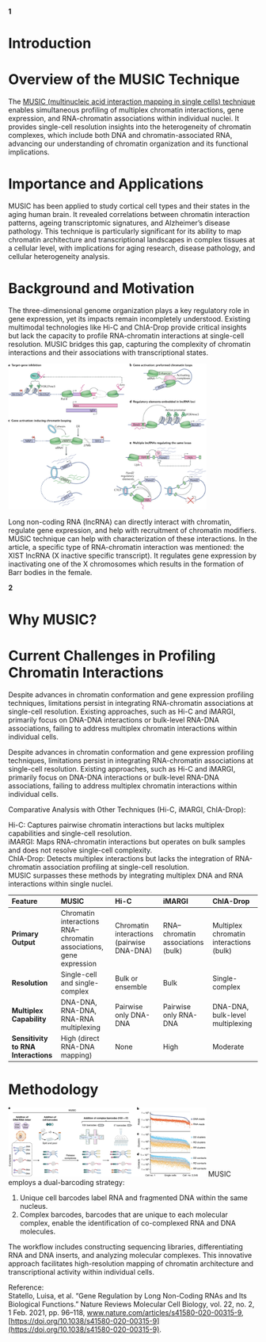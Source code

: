 **1**

# Introduction

# Overview of the MUSIC Technique

The [MUSIC (multinucleic acid interaction mapping in single cells) technique](https://www.nature.com/articles/s41586-024-07239-w) enables simultaneous profiling of multiplex chromatin interactions, gene expression, and RNA-chromatin associations within individual nuclei. It provides single-cell resolution insights into the heterogeneity of chromatin complexes, which include both DNA and chromatin-associated RNA, advancing our understanding of chromatin organization and its functional implications.

# Importance and Applications

MUSIC has been applied to study cortical cell types and their states in the aging human brain. It revealed correlations between chromatin interaction patterns, ageing transcriptomic signatures, and Alzheimer’s disease pathology. This technique is particularly significant for its ability to map chromatin architecture and transcriptional landscapes in complex tissues at a cellular level, with implications for aging research, disease pathology, and cellular heterogeneity analysis.

# Background and Motivation

The three-dimensional genome organization plays a key regulatory role in gene expression, yet its impacts remain incompletely understood. Existing multimodal technologies like Hi-C and ChIA-Drop provide critical insights but lack the capacity to profile RNA-chromatin interactions at single-cell resolution. MUSIC bridges this gap, capturing the complexity of chromatin interactions and their associations with transcriptional states.

<img src="image/Intro2.webp" alt="RNA-chrom" width="400" />

Long non-coding RNA (lncRNA) can directly interact with chromatin, regulate gene expression, and help with recruitment of chromatin modifiers. MUSIC technique can help with characterization of these interactions. In the article, a specific type of RNA-chromatin interaction was mentioned: the XIST lncRNA (X inactive specific transcript). It regulates gene expression by inactivating one of the X chromosomes which results in the formation of Barr bodies in the female. 

**2**

# Why MUSIC?

# Current Challenges in Profiling Chromatin Interactions

Despite advances in chromatin conformation and gene expression profiling techniques, limitations persist in integrating RNA-chromatin associations at single-cell resolution. Existing approaches, such as Hi-C and iMARGI, primarily focus on DNA-DNA interactions or bulk-level RNA-DNA associations, failing to address multiplex chromatin interactions within individual cells.

Despite advances in chromatin conformation and gene expression profiling techniques, limitations persist in integrating RNA-chromatin associations at single-cell resolution. Existing approaches, such as Hi-C and iMARGI, primarily focus on DNA-DNA interactions or bulk-level RNA-DNA associations, failing to address multiplex chromatin interactions within individual cells.

Comparative Analysis with Other Techniques (Hi-C, iMARGI, ChIA-Drop):

Hi-C: Captures pairwise chromatin interactions but lacks multiplex capabilities and single-cell resolution.  
iMARGI: Maps RNA-chromatin interactions but operates on bulk samples and does not resolve single-cell complexity.  
ChIA-Drop: Detects multiplex interactions but lacks the integration of RNA-chromatin association profiling at single-cell resolution.  
MUSIC surpasses these methods by integrating multiplex DNA and RNA interactions within single nuclei.

| Feature | MUSIC | Hi-C | iMARGI | ChIA-Drop |
| :---- | :---- | :---- | :---- | :---- |
| **Primary Output** | Chromatin interactions RNA–chromatin associations, gene expression | Chromatin interactions (pairwise DNA-DNA) | RNA–chromatin associations (bulk) | Multiplex chromatin interactions (bulk) |
| **Resolution** | Single-cell and single-complex | Bulk or ensemble | Bulk | Single-complex |
| **Multiplex Capability** | DNA-DNA, RNA-DNA, RNA-RNA multiplexing | Pairwise only DNA-DNA | Pairwise only RNA-DNA | DNA-DNA, bulk-level multiplexing |
| **Sensitivity to RNA Interactions** | High (direct RNA-DNA mapping) | None | High | Moderate    |

# Methodology

<img src="image/Intro1.webp" alt="MUSIC Method" width="400" />
MUSIC employs a dual-barcoding strategy:

1. Unique cell barcodes label RNA and fragmented DNA within the same nucleus.  
2. Complex barcodes, barcodes that are unique to each molecular complex, enable the identification of co-complexed RNA and DNA molecules.

The workflow includes constructing sequencing libraries, differentiating RNA and DNA inserts, and analyzing molecular complexes. This innovative approach facilitates high-resolution mapping of chromatin architecture and transcriptional activity within individual cells.

Reference:  
Statello, Luisa, et al. “Gene Regulation by Long Non-Coding RNAs and Its Biological Functions.” Nature Reviews Molecular Cell Biology, vol. 22, no. 2, 1 Feb. 2021, pp. 96–118, www.nature.com/articles/s41580-020-00315-9, [https://doi.org/10.1038/s41580-020-00315-9](https://doi.org/10.1038/s41580-020-00315-9).  

